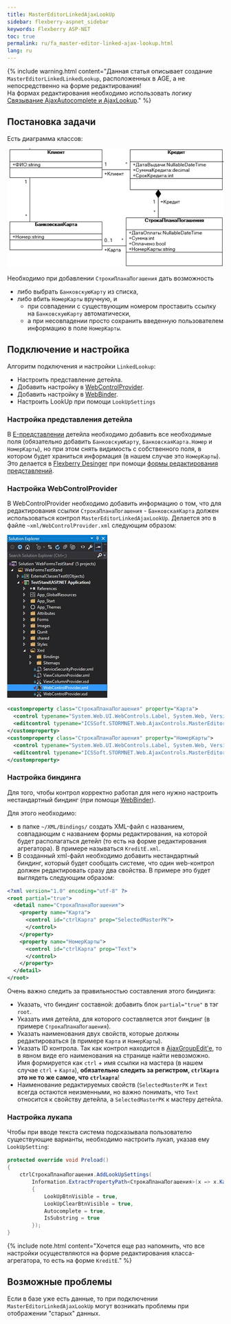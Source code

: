 ```yaml
---
title: MasterEditorLinkedAjaxLookUp
sidebar: flexberry-aspnet_sidebar
keywords: Flexberry ASP-NET
toc: true
permalink: ru/fa_master-editor-linked-ajax-lookup.html
lang: ru
---
```


{% include warning.html content="Данная статья описывает создание `MasterEditorLinkedLinkedLookup`, расположенных в AGE, а не непосредственно на форме редактирования!  
На формах редактирования необходимо использовать логику [Связывание AjaxAutocomplete и AjaxLookup](fa_link-ajax-autocomplete-ajax-lookup.html)." %}

## Постановка задачи

Есть диаграмма классов:

![](/images/pages/products/flexberry-aspnet/controls/lookup/linked-lookup-diagram.png)

Необходимо при добавлении `СтрокиПланаПогашения` дать возможность

* либо выбрать `БанковскуюКарту` из списка, 
* либо вбить `НомерКарты` вручную, и 
  * при совпадении с существующим номером проставить ссылку на `БанковскуюКарту` автоматически,
  * а при несовпадении просто сохранить введенную пользователем информацию в поле `НомерКарты`.

## Подключение и настройка

Алгоритм подключения и настройки `LinkedLookup`:

* Настроить представление детейла.
* Добавить настройку в [WebControlProvider](fa_web-control-provider.html).
* Добавить настройку в [WebBinder](fa_web-binder.html).
* Настроить LookUp при помощи `LookUpSettings`

### Настройка представления детейла

В [E-представлении](e-view.html) детейла необходимо добавить все необходимые поля (обязательно добавить `БанковскуюКарту`, `БанковскаяКарта.Номер` и `НомерКарты`), но при этом снять видимость с собственного поля, в котором будет храниться информация (в нашем случае это `НомерКарты`). Это делается в [Flexberry Desinger](fd_landing_page.html) при помощи [формы редактирования представлений](fd_view-edit-form.html).

### Настройка WebControlProvider

В WebControlProvider необходимо добавить информацию о том, что для редактирования ссылки `СтрокаПланаПогашения` - `БанковскаяКарта` должен использоваться контрол  `MasterEditorLinkedAjaxLookUp`. Делается это в файле `~xml/WebControlProvider.xml` следующим образом:

![](/images/pages/products/flexberry-aspnet/controls/lookup/web-control-provider.jpg)

```xml
<customproperty class="СтрокаПланаПогашения" property="Карта">
  <control typename="System.Web.UI.WebControls.Label, System.Web, Version=2.0.0.0, Culture=neutral, PublicKeyToken=b03f5f7f11d50a3a" property="Text" codefile="" />
  <editcontrol typename="ICSSoft.STORMNET.Web.AjaxControls.MasterEditorLinkedAjaxLookUp" codefile="" />
</customproperty>
<customproperty class="СтрокаПланаПогашения" property="НомерКарты">
  <control typename="System.Web.UI.WebControls.Label, System.Web, Version=2.0.0.0, Culture=neutral, PublicKeyToken=b03f5f7f11d50a3a" property="Text" codefile="" />
  <editcontrol typename="ICSSoft.STORMNET.Web.AjaxControls.MasterEditorLinkedAjaxLookUp" codefile="" />
</customproperty>
```

### Настройка биндинга

Для того, чтобы контрол корректно работал для него нужно настроить нестандартный биндинг (при помощи [WebBinder](fa_web-binder.html)).

Для этого необходимо:

* в папке `~/XML/Bindings/` создать XML-файл с названием, совпадающим с названием формы редактирования, на которой будет располагаться детейл (то есть на форме редактирования агрегатора). В примере называться `KreditE.xml`.
* В созданный xml-файл необходимо добавить нестандартный биндинг, который будет сообщать системе, что один web-контрол должен редактировать сразу два свойства. В примере это будет выглядеть следующим образом:

```xml
<?xml version="1.0" encoding="utf-8" ?>
<root partial="true">
  <detail name="СтрокаПланаПогашения">
    <property name="Карта">
      <control id="ctrlКарта" prop="SelectedMasterPK">
      </control>
    </property>
    <property name="НомерКарты">
      <control id="ctrlКарта" prop="Text">
      </control>
    </property>
  </detail>
</root>
```

Очень важно следить за правильностью составления этого биндинга:

* Указать, что биндинг составной: добавить блок `partial="true"` в тэг `root`.
* Указать имя детейла, для которого составляется этот биндинг (в примере `СтрокаПланаПогашения`).
* Указать наименования двух свойств, которые должны редактироваться (в примере `Карта` и `НомерКарты`).
* Указать ID контрола. Так как контрол находится в [AjaxGroupEdit'e](fa_ajax-group-edit.html), то в явном виде его наименования на странице найти невозможно. Имя формируется как `ctrl` + имя ссылки на мастера (в нашем случае `ctrl` + `Карта`), __обязательно следить за регистром, `ctrlКарта` это не то же самое, что `ctrlкарта`__!
* Наименование редактируемых свойств (`SelectedMasterPK` и `Text` всегда остаются неизменными, но важно понимать, что `Text` относится к свойству детейла, а `SelectedMasterPK` к мастеру детейла.

### Настройка лукапа

Чтобы при вводе текста система подсказывала пользователю существующие варианты, необходимо настроить лукап, указав ему `LookUpSetting`:

```csharp
protected override void Preload()
{
    ctrlСтрокаПланаПогашения.AddLookUpSettings(
        Information.ExtractPropertyPath<СтрокаПланаПогашения>(x => x.Карта), new LookUpSetting
        {
            LookUpBtnVisible = true,
            LookUpClearBtnVisible = true,
            Autocomplete = true,
            IsSubstring = true
        });
}
```

{% include note.html content="Хочется еще раз напомнить, что все настройки осуществляются на форме редактирования класса-агрегатора, то есть на форме `KreditE`." %}

## Возможные проблемы

Если в базе уже есть данные, то при подключении `MasterEditorLinkedAjaxLookUp` могут возникать проблемы при отображении "старых" данных.
